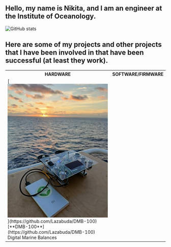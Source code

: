 ## Hello, my name is Nikita, and I am an engineer at the Institute of Oceanology.
![GitHub stats](https://github-readme-stats.vercel.app/api?username=Lazabuda&show_icons=true&theme=radical)
## Here are some of my projects and other projects that I have been involved in that have been successful (at least they work).

<table>
<tr>
<th> HARDWARE </th>
<th> SOFTWARE/FIRMWARE </th>
</tr>
   
<tr>
<td>
[<img width="320" src="https://github.com/Lazabuda/DMB-100/blob/main/DMB-100.jpg" />](https://github.com/Lazabuda/DMB-100)
<br/>
[**DMB-100**](https://github.com/Lazabuda/DMB-100)
<br/>
Digital Marine Balances

</td>
<td>
